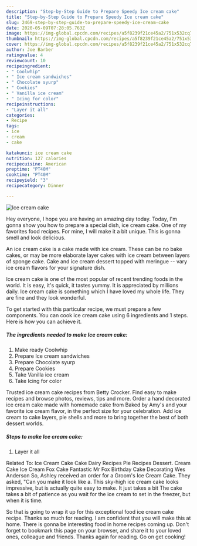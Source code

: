 ```yaml
---
description: "Step-by-Step Guide to Prepare Speedy Ice cream cake"
title: "Step-by-Step Guide to Prepare Speedy Ice cream cake"
slug: 2469-step-by-step-guide-to-prepare-speedy-ice-cream-cake
date: 2020-05-09T07:28:05.763Z
image: https://img-global.cpcdn.com/recipes/a5f8239f21ce45a2/751x532cq70/ice-cream-cake-recipe-main-photo.jpg
thumbnail: https://img-global.cpcdn.com/recipes/a5f8239f21ce45a2/751x532cq70/ice-cream-cake-recipe-main-photo.jpg
cover: https://img-global.cpcdn.com/recipes/a5f8239f21ce45a2/751x532cq70/ice-cream-cake-recipe-main-photo.jpg
author: Joe Barber
ratingvalue: 4
reviewcount: 10
recipeingredient:
- " Coolwhip"
- " Ice cream sandwiches"
- " Chocolate syurp"
- " Cookies"
- " Vanilla ice cream"
- " Icing for color"
recipeinstructions:
- "Layer it all"
categories:
- Recipe
tags:
- ice
- cream
- cake

katakunci: ice cream cake 
nutrition: 127 calories
recipecuisine: American
preptime: "PT40M"
cooktime: "PT40M"
recipeyield: "3"
recipecategory: Dinner

---
```



![Ice cream cake](https://img-global.cpcdn.com/recipes/a5f8239f21ce45a2/751x532cq70/ice-cream-cake-recipe-main-photo.jpg)

Hey everyone, I hope you are having an amazing day today. Today, I'm gonna show you how to prepare a special dish, ice cream cake. One of my favorites food recipes. For mine, I will make it a bit unique. This is gonna smell and look delicious.

An ice cream cake is a cake made with ice cream. These can be no bake cakes, or may be more elaborate layer cakes with ice cream between layers of sponge cake. Cake and ice cream dessert topped with meringue -- vary ice cream flavors for your signature dish.

Ice cream cake is one of the most popular of recent trending foods in the world. It is easy, it's quick, it tastes yummy. It is appreciated by millions daily. Ice cream cake is something which I have loved my whole life. They are fine and they look wonderful.


To get started with this particular recipe, we must prepare a few components. You can cook ice cream cake using 6 ingredients and 1 steps. Here is how you can achieve it.

<!--inarticleads1-->

##### The ingredients needed to make Ice cream cake:

1. Make ready  Coolwhip
1. Prepare  Ice cream sandwiches
1. Prepare  Chocolate syurp
1. Prepare  Cookies
1. Take  Vanilla ice cream
1. Take  Icing for color


Trusted ice cream cake recipes from Betty Crocker. Find easy to make recipes and browse photos, reviews, tips and more. Order a hand decorated ice cream cake made with homemade cake from Baked by Amy&#39;s and your favorite ice cream flavor, in the perfect size for your celebration. Add ice cream to cake layers, pie shells and more to bring together the best of both dessert worlds. 

<!--inarticleads2-->

##### Steps to make Ice cream cake:

1. Layer it all


Related To: Ice Cream Cake Cake Dairy Recipes Pie Recipes Dessert. Cream Cake Ice Cream Fox Cake Fantastic Mr Fox Birthday Cake Decorating Wes Anderson So, Ashley received an order for a Groom&#39;s Ice Cream Cake. They asked, &#34;Can you make it look like a. This sky-high ice cream cake looks impressive, but is actually quite easy to make. It just takes a bit The cake takes a bit of patience as you wait for the ice cream to set in the freezer, but when it is time. 

So that is going to wrap it up for this exceptional food ice cream cake recipe. Thanks so much for reading. I am confident that you will make this at home. There is gonna be interesting food in home recipes coming up. Don't forget to bookmark this page on your browser, and share it to your loved ones, colleague and friends. Thanks again for reading. Go on get cooking!
